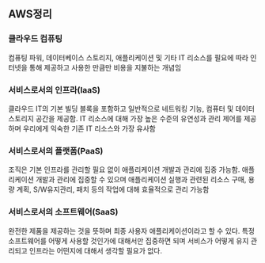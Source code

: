 ## AWS정리

### 클라우드 컴퓨팅
컴퓨팅 파워, 데이터베이스 스토리지, 애플리케이션 및 기타 IT 리소스를 필요에 따라 인터넷을 통해 제공하고 사용한 만큼만 비용을 지불하는 개념임

### 서비스로서의 인프라(IaaS)
클라우드 IT의 기본 빌딩 블록을 포함하고 일반적으로 네트워킹 기능, 컴퓨터 및 데이터 스토리지 공간을 제공함. IT 리소스에 대해 가장 높은 수준의 유연성과 관리 제어를 제공하며 우리에게 익숙한 기존 IT 리소스와 가장 유사함

### 서비스로서의 플랫폼(PaaS)
조직은 기본 인프라를 관리할 필요 없이 애플리케이션 개발과 관리에 집중 가능함. 애플리케이션 개발과 관리에 집중할 수 있으며 애플리케이션 실행과 관련된 리소스 구매, 용량 계획, S/W유지관리, 패치 등의 작업에 대해 효율적으로 관리 가능함

### 서비스로서의 소프트웨어(SaaS)
완전한 제품을 제공하는 것을 뜻하며 최종 사용자 애플리케이션이라고 할 수 있다. 특정 소프트웨어를 어떻게 사용할 것인가에 대해서만 집중하면 되며 서비스가 어떻게 유지 관리되고 인프라는 어떤지에 대해서 생각할 필요가 없다.
